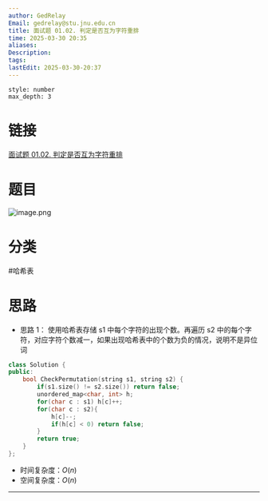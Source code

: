 ```yaml
---
author: GedRelay
Email: gedrelay@stu.jnu.edu.cn
title: 面试题 01.02. 判定是否互为字符重排
time: 2025-03-30 20:35
aliases: 
Description: 
tags: 
lastEdit: 2025-03-30-20:37
---
```


```toc
style: number
max_depth: 3
```

# 链接
[面试题 01.02. 判定是否互为字符重排](https://leetcode.cn/problems/check-permutation-lcci/) 

# 题目
![image.png](https://ged-pic-bed.oss-cn-guangzhou.aliyuncs.com/img/202503302035676.png)


# 分类
#哈希表 

# 思路
- 思路 1：
使用哈希表存储 s1 中每个字符的出现个数。再遍历 s2 中的每个字符，对应字符个数减一，如果出现哈希表中的个数为负的情况，说明不是异位词

```cpp
class Solution {
public:
    bool CheckPermutation(string s1, string s2) {
        if(s1.size() != s2.size()) return false;
        unordered_map<char, int> h;
        for(char c : s1) h[c]++;
        for(char c : s2){
            h[c]--;
            if(h[c] < 0) return false;
        }
        return true;
    }
};
```


- 时间复杂度：${O\left( n \right)  }$ 
- 空间复杂度：${O\left( n \right)  }$ 


---

